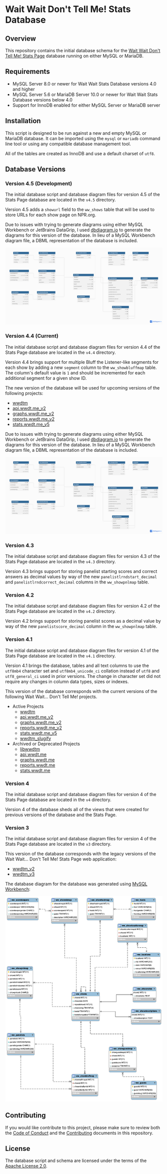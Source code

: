 # Wait Wait Don't Tell Me! Stats Database

## Overview

This repository contains the initial database schema for the [Wait Wait Don't Tell Me! Stats Page](https://stats.wwdt.me) database running on either MySQL or MariaDB.

## Requirements

- MySQL Server 8.0 or newer for Wait Wait Stats Database versions 4.0 and higher
- MySQL Server 5.6 or MariaDB Server 10.0 or newer for Wait Wait Stats Database versions below 4.0
- Support for InnoDB enabled for either MySQL Server or MariaDB server

## Installation

This script is designed to be run against a new and empty MySQL or MariaDB database. It can be imported using the `mysql` or `mariadb` command line tool or using any compatible database management tool.

All of the tables are created as InnoDB and use a default charset of `utf8`.

## Database Versions

### Version 4.5 (Development)

The initial database script and database diagram files for version 4.5 of the Stats Page database are located in the `v4.5` directory.

Version 4.5 adds a `showurl` field to the `ww_shows` table that will be used to store URLs for each show page on NPR.org.

Due to issues with trying to generate diagrams using either MySQL Workbench or JetBrains DataGrip, I used [dbdiagram.io](https://dbdiagram.io/) to generate the diagrams for this version of the database. In lieu of a MySQL Workbench diagram file, a DBML representation of the database is included.

![Wait Wait Don't Tell Me Stats Page Database Diagram](v4.5/wwdtm_Diagram.png)

### Version 4.4 (Current)

The initial database script and database diagram files for version 4.4 of the Stats Page database are located in the `v4.4` directory.

Version 4.4 brings support for multiple Bluff the Listener-like segments for each show by adding a new `segment` column to the `ww_showbluffmap` table. The column's default value is `1` and should be incremented for each additional segment for a given show ID.

The new version of the database will be used for upcoming versions of the following projects:

- [wwdtm](https://github.com/questionlp/wwdtm)
- [api.wwdt.me_v2](https://github.com/questionlp/api.wwdt.me_v2)
- [graphs.wwdt.me_v2](https://github.com/questionlp/graphs.wwdt.me_v2)
- [reports.wwdt.me_v2](https://github.com/questionlp/reports.wwdt.me_v2)
- [stats.wwdt.me_v5](https://github.com/questionlp/stats.wwdt.me_v5)

Due to issues with trying to generate diagrams using either MySQL Workbench or JetBrains DataGrip, I used [dbdiagram.io](https://dbdiagram.io/) to generate the diagrams for this version of the database. In lieu of a MySQL Workbench diagram file, a DBML representation of the database is included.

![Wait Wait Don't Tell Me Stats Page Database Diagram](v4.4/wwdtm_Diagram.png)

### Version 4.3

The initial database script and database diagram files for version 4.3 of the Stats Page database are located in the `v4.3` directory.

Version 4.3 brings support for storing panelist starting scores and correct answers as decimal values by way of the new `panelistlrndstart_decimal` and `panelistlrndcorrect_decimal` columns in the `ww_showpnlmap` table.

### Version 4.2

The initial database script and database diagram files for version 4.2 of the Stats Page database are located in the `v4.2` directory.

Version 4.2 brings support for storing panelist scores as a decimal value by way of the new `panelistscore_decimal` column in the `ww_showpnlmap` table.

### Version 4.1

The initial database script and database diagram files for version 4.1 of the Stats Page database are located in the `v4.1` directory.

Version 4.1 brings the database, tables and all text columns to use the `utf8mb4` character set and `utf8mb4_unicode_ci` collation instead of `utf8` and `utf8_general_ci` used in prior versions. The change in character set did not require any changes in column data types, sizes or indexes.

This version of the database corresponds with the current versions of the following Wait Wait... Don't Tell Me! projects.

- Active Projects
  - [wwdtm](https://github.com/questionlp/wwdtm)
  - [api.wwdt.me_v2](https://github.com/questionlp/api.wwdt.me_v2)
  - [graphs.wwdt.me_v2](https://github.com/questionlp/graphs.wwdt.me_v2)
  - [reports.wwdt.me_v2](https://github.com/questionlp/reports.wwdt.me_v2)
  - [stats.wwdt.me_v5](https://github.com/questionlp/stats.wwdt.me_v5)
  - [wwdtm_slugify](https://github.com/questionlp/wwdtm_slugify)
- Archived or Deprecated Projects
  - [libwwdtm](https://github.com/questionlp/libwwdtm)
  - [api.wwdt.me](https://github.com/questionlp/api.wwdt.me)
  - [graphs.wwdt.me](https://github.com/questionlp/graphs.wwdt.me)
  - [reports.wwdt.me](https://github.com/questionlp/reports.wwdt.me)
  - [stats.wwdt.me](https://github.com/questionlp/stats.wwdt.me)

### Version 4

The initial database script and database diagram files for version 4 of the Stats Page database are located in the `v4` directory.

Version 4 of the database sheds all of the views that were created for previous versions of the database and the Stats Page.

### Version 3

The initial database script and database diagram files for version 4 of the Stats Page database are located in the `v3` directory.

This version of the database corresponds with the legacy versions of the Wait Wait... Don't Tell Me! Stats Page web application:

- [wwdtm_v2](https://github.com/questionlp/wwdt.me_v2)
- [wwdtm_v3](https://github.com/questionlp/wwdt.me_v3)

The database diagram for the database was generated using [MySQL Workbench](https://www.mysql.com/products/workbench/):

![Wait Wait Don't Tell Me Stats Page Database Diagram](v3/wwdtm_Diagram.png)

## Contributing

If you would like contribute to this project, please make sure to review both the [Code of Conduct](CODE_OF_CONDUCT.md) and the [Contributing](CONTRIBUTING.md) documents in this repository.

## License

The database script and schema are licensed under the terms of the [Apache License 2.0](http://www.apache.org/licenses/LICENSE-2.0).
